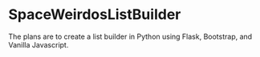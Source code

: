 # SpaceWeirdosListBuilder

The plans are to create a list builder in Python using Flask, Bootstrap, and Vanilla Javascript.
